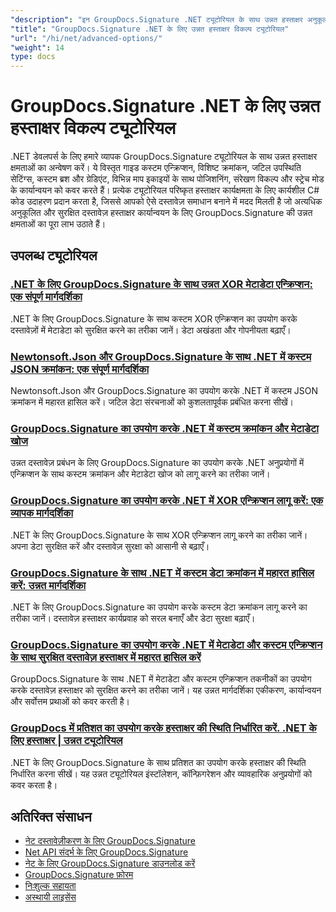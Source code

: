 ```yaml
---
"description": "इन GroupDocs.Signature .NET ट्यूटोरियल के साथ उन्नत हस्ताक्षर अनुकूलन, एन्क्रिप्शन, क्रमांकन और विशेष हस्ताक्षर सुविधाएँ सीखें।"
"title": "GroupDocs.Signature .NET के लिए उन्नत हस्ताक्षर विकल्प ट्यूटोरियल"
"url": "/hi/net/advanced-options/"
"weight": 14
type: docs
---
```

# GroupDocs.Signature .NET के लिए उन्नत हस्ताक्षर विकल्प ट्यूटोरियल

.NET डेवलपर्स के लिए हमारे व्यापक GroupDocs.Signature ट्यूटोरियल के साथ उन्नत हस्ताक्षर क्षमताओं का अन्वेषण करें। ये विस्तृत गाइड कस्टम एन्क्रिप्शन, विशिष्ट क्रमांकन, जटिल उपस्थिति सेटिंग्स, कस्टम ब्रश और ग्रेडिएंट, विभिन्न माप इकाइयों के साथ पोजिशनिंग, संरेखण विकल्प और स्ट्रेच मोड के कार्यान्वयन को कवर करते हैं। प्रत्येक ट्यूटोरियल परिष्कृत हस्ताक्षर कार्यक्षमता के लिए कार्यशील C# कोड उदाहरण प्रदान करता है, जिससे आपको ऐसे दस्तावेज़ समाधान बनाने में मदद मिलती है जो अत्यधिक अनुकूलित और सुरक्षित दस्तावेज़ हस्ताक्षर कार्यान्वयन के लिए GroupDocs.Signature की उन्नत क्षमताओं का पूरा लाभ उठाते हैं।

## उपलब्ध ट्यूटोरियल

### [.NET के लिए GroupDocs.Signature के साथ उन्नत XOR मेटाडेटा एन्क्रिप्शन: एक संपूर्ण मार्गदर्शिका](./custom-xor-metadata-encryption-groupdocs-signature-net/)
.NET के लिए GroupDocs.Signature के साथ कस्टम XOR एन्क्रिप्शन का उपयोग करके दस्तावेज़ों में मेटाडेटा को सुरक्षित करने का तरीका जानें। डेटा अखंडता और गोपनीयता बढ़ाएँ।

### [Newtonsoft.Json और GroupDocs.Signature के साथ .NET में कस्टम JSON क्रमांकन: एक संपूर्ण मार्गदर्शिका](./custom-json-serialization-newtonsoft-groupdocs-signature/)
Newtonsoft.Json और GroupDocs.Signature का उपयोग करके .NET में कस्टम JSON क्रमांकन में महारत हासिल करें। जटिल डेटा संरचनाओं को कुशलतापूर्वक प्रबंधित करना सीखें।

### [GroupDocs.Signature का उपयोग करके .NET में कस्टम क्रमांकन और मेटाडेटा खोज](./custom-serialization-metadata-signature-net-groupdocs/)
उन्नत दस्तावेज़ प्रबंधन के लिए GroupDocs.Signature का उपयोग करके .NET अनुप्रयोगों में एन्क्रिप्शन के साथ कस्टम क्रमांकन और मेटाडेटा खोज को लागू करने का तरीका जानें।

### [GroupDocs.Signature का उपयोग करके .NET में XOR एन्क्रिप्शन लागू करें: एक व्यापक मार्गदर्शिका](./xor-encryption-dotnet-groupdocs-signature-integration-guide/)
.NET के लिए GroupDocs.Signature के साथ XOR एन्क्रिप्शन लागू करने का तरीका जानें। अपना डेटा सुरक्षित करें और दस्तावेज़ सुरक्षा को आसानी से बढ़ाएँ।

### [GroupDocs.Signature के साथ .NET में कस्टम डेटा क्रमांकन में महारत हासिल करें: उन्नत मार्गदर्शिका](./master-custom-data-serialization-groupdocs-signature-dotnet/)
.NET के लिए GroupDocs.Signature का उपयोग करके कस्टम डेटा क्रमांकन लागू करने का तरीका जानें। दस्तावेज़ हस्ताक्षर कार्यप्रवाह को सरल बनाएँ और डेटा सुरक्षा बढ़ाएँ।

### [GroupDocs.Signature का उपयोग करके .NET में मेटाडेटा और कस्टम एन्क्रिप्शन के साथ सुरक्षित दस्तावेज़ हस्ताक्षर में महारत हासिल करें](./secure-document-signing-metadata-encryption-net/)
GroupDocs.Signature के साथ .NET में मेटाडेटा और कस्टम एन्क्रिप्शन तकनीकों का उपयोग करके दस्तावेज़ हस्ताक्षर को सुरक्षित करने का तरीका जानें। यह उन्नत मार्गदर्शिका एकीकरण, कार्यान्वयन और सर्वोत्तम प्रथाओं को कवर करती है।

### [GroupDocs में प्रतिशत का उपयोग करके हस्ताक्षर की स्थिति निर्धारित करें. .NET के लिए हस्ताक्षर | उन्नत ट्यूटोरियल](./set-signature-position-percentages-groupdocs-signature-net/)
.NET के लिए GroupDocs.Signature के साथ प्रतिशत का उपयोग करके हस्ताक्षर की स्थिति निर्धारित करना सीखें। यह उन्नत ट्यूटोरियल इंस्टॉलेशन, कॉन्फ़िगरेशन और व्यावहारिक अनुप्रयोगों को कवर करता है।

## अतिरिक्त संसाधन

- [नेट दस्तावेज़ीकरण के लिए GroupDocs.Signature](https://docs.groupdocs.com/signature/net/)
- [Net API संदर्भ के लिए GroupDocs.Signature](https://reference.groupdocs.com/signature/net/)
- [नेट के लिए GroupDocs.Signature डाउनलोड करें](https://releases.groupdocs.com/signature/net/)
- [GroupDocs.Signature फ़ोरम](https://forum.groupdocs.com/c/signature)
- [निःशुल्क सहायता](https://forum.groupdocs.com/)
- [अस्थायी लाइसेंस](https://purchase.groupdocs.com/temporary-license/)